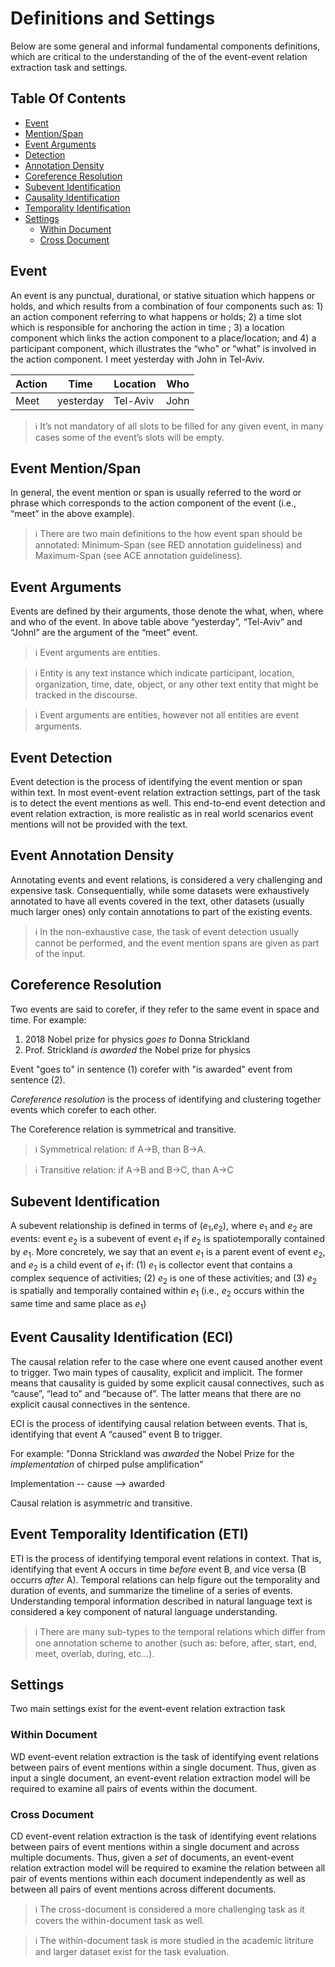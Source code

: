 # Definitions and Settings
Below are some general and informal fundamental components definitions, which are critical to the understanding of the of the event-event relation extraction task and settings.


## Table Of Contents
- [Event](#event)
- [Mention/Span](#event-mentionspan)
- [Event Arguments](#event-arguments)
- [Detection](#event-detection)
- [Annotation Density](#event-annotation-density)
- [Coreference Resolution](#coreference-resolution)
- [Subevent Identification](#subevent-identification)
- [Causality Identification](#event-causality-identification-eci)
- [Temporality Identification](#event-temporality-identification-eti)
- [Settings](#settings)
    - [Within Document](#within-document)
    - [Cross Document](#cross-document)


## Event
An event is any punctual, durational, or stative situation which happens or holds, and which results from a combination of four components such as: 1) an action component referring to what happens or holds; 2) a time slot which is responsible for anchoring the action in time ; 3) a location component which links the action component to a place/location; and 4) a participant component, which illustrates the “who” or “what” is involved in the action component.
I meet yesterday with John in Tel-Aviv.

| Action | Time | Location | Who |
| ------------- | ------------- | ------------- | ------------- |
| Meet | yesterday | Tel-Aviv | John |

> ℹ️  It’s not mandatory of all slots to be filled for any given event, in many cases some of the event’s slots will be empty.


## Event Mention/Span
In general, the event mention or span is usually referred to the word or phrase which corresponds to the action component of the event (i.e., “meet” in the above example).

> ℹ️ There are two main definitions to the how event span should be annotated: Minimum-Span (see RED annotation guideliness) and Maximum-Span (see ACE annotation guideliness).


## Event Arguments
Events are defined by their arguments, those denote the what, when, where and who of the event. In above table above “yesterday”, “Tel-Aviv” and “Johnl” are the argument of the “meet” event.

> ℹ️ Event arguments are entities. 

> ℹ️ Entity is any text instance which indicate participant, location, organization, time, date, object, or any other text entity that might be tracked in the discourse. 

> ℹ️ Event arguments are entities, however not all entities are event arguments.


## Event Detection
Event detection is the process of identifying the event mention or span within text. In most event-event relation extraction settings, part of the task is to detect the event mentions as well. This end-to-end event detection and event relation extraction, is more realistic as in real world scenarios event mentions will not be provided with the text.


## Event Annotation Density
Annotating events and event relations, is considered a very challenging and expensive task. Consequentially, while some datasets were exhaustively annotated to have all events covered in the text, other datasets (usually much larger ones) only contain annotations to part of the existing events. 

> ℹ️ In the non-exhaustive case, the task of event detection usually cannot be performed, and the event mention spans are given as part of the input.


## Coreference Resolution
Two events are said to corefer, if they refer to the same event in space and time. 
For example:
1. 2018 Nobel prize for physics *goes to* Donna Strickland 
2. Prof. Strickland *is awarded* the Nobel prize for physics

Event "goes to" in sentence (1) corefer with "is awarded" event from sentence (2).

*_Coreference resolution_* is the process of identifying and clustering together events which corefer to each other.

The Coreference relation is symmetrical and transitive.

> ℹ️ Symmetrical relation: if A->B, than B->A. 

> ℹ️ Transitive relation: if A->B and B->C, than A->C


## Subevent Identification
A subevent relationship is defined in terms of ($e_1$,$e_2$), where $e_1$ and $e_2$ are events: event $e_2$ is a subevent of event $e_1$ if $e_2$ is spatiotemporally contained by $e_1$. More concretely, we say that an event $e_1$ is a parent event of event $e_2$, and $e_2$ is a child event of $e_1$ if: (1) $e_1$ is collector event that contains a complex sequence of activities; (2) $e_2$ is one of these activities; and (3) $e_2$ is spatially and temporally contained within $e_1$ (i.e., $e_2$ occurs within the same time and same place as $e_1$)


## Event Causality Identification (ECI)
The causal relation refer to the case where one event caused another event to trigger. Two main types of causality, explicit and implicit. The former means that causality is guided by some explicit causal connectives, such as “cause”, “lead to” and “because of”. The latter means that there are no explicit causal connectives in the sentence.

ECI is the process of identifying causal relation between events. That is, identifying that event A “caused” event B to trigger. 

For example:
"Donna Strickland was *awarded* the Nobel Prize for the *implementation* of chirped pulse amplification"

Implementation -- cause --> awarded

Causal relation is asymmetric and transitive.


## Event Temporality Identification (ETI)
ETI is the process of identifying temporal event relations in context. That is, identifying that event A occurs in time *before* event B, and vice versa (B occurrs *after* A). Temporal relations can help figure out the temporality and duration of events, and summarize the timeline of a series of events. Understanding temporal information described in natural language text is considered a key component of natural language understanding.

> ℹ️ There are many sub-types to the temporal relations which differ from one annotation scheme to another (such as: before, after, start, end, meet, overlab, during, etc...).


## Settings
Two main settings exist for the event-event relation extraction task


### Within Document
WD event-event relation extraction is the task of identifying event relations between pairs of event mentions within a single document. Thus, given as input a single document, an event-event relation extraction model will be required to examine all pairs of events within the document.


### Cross Document
CD event-event relation extraction is the task of identifying event relations between pairs of event mentions within a single document and across multiple documents. Thus, given a *set* of documents, an event-event relation extraction model will be required to examine the relation between all pair of events mentions within each document independently as well as between all pairs of event mentions across different documents.


> ℹ️ The cross-document is considered a more challenging task as it covers the within-document task as well.


> ℹ️ The within-document task is more studied in the academic litriture and larger dataset exist for the task evaluation. 
